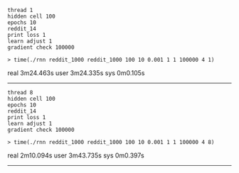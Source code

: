 ```
thread 1
hidden cell 100
epochs 10 
reddit_14
print loss 1
learn adjust 1
gradient check 100000

> time(./rnn reddit_1000 reddit_1000 100 10 0.001 1 1 100000 4 1)
```
real    3m24.463s
user    3m24.335s
sys     0m0.105s

---

```
thread 8
hidden cell 100
epochs 10
reddit_14
print loss 1
learn adjust 1
gradient check 100000

> time(./rnn reddit_1000 reddit_1000 100 10 0.001 1 1 100000 4 8)
```
real    2m10.094s
user    3m43.735s
sys     0m0.397s

---